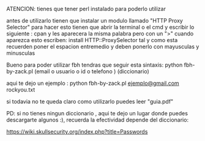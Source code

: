 ATENCION: tienes que tener perl instalado para poderlo utilizar

antes de utilizarlo tienen que instalar un modulo llamado "HTTP Proxy Selector"
para hacer esto tienen que abrir la terminal o el cmd y escribir lo siguiente :
cpan 
y les aparecera la misma palabra pero con un ">" cuando aparezca esto escriben:
install HTTP::ProxySelector
tal y como esta recuerden poner el espacion entremedio y deben ponerlo con mayusculas y minusculas

Bueno para poder utilizar fbh tendras que seguir esta sintaxis:
  python fbh-by-zack.pl (email o usuario o id o telefono ) (diccionario)

aqui te dejo un ejemplo :
  python fbh-by-zack.pl ejemplo@gmail.com rockyou.txt
  
si todavia no te queda claro como utilizarlo puedes leer "guia.pdf"

PD: si no tienes ningun diccionario , aqui te dejo un lugar
donde puedes descargarte algunos :), recuerda la efectividad
depende del diccionario:

https://wiki.skullsecurity.org/index.php?title=Passwords
